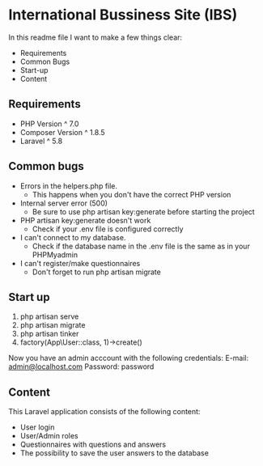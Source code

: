# International Bussiness Site (IBS)
In this readme file I want to make a few things clear:

* Requirements
* Common Bugs
* Start-up
* Content

## Requirements
* PHP Version ^ 7.0
* Composer Version ^ 1.8.5
* Laravel ^ 5.8

## Common bugs
* Errors in the helpers.php file.
    * This happens when you don't have the correct PHP version
* Internal server error (500)
    * Be sure to use php artisan key:generate before starting the project
* PHP artisan key:generate doesn't work
    * Check if your .env file is configured correctly
* I can't connect to my database.
    * Check if the database name in the .env file is the same as in your PHPMyadmin
* I can't register/make questionnaires
    * Don't forget to run php artisan migrate

## Start up
1. php artisan serve
2. php artisan migrate
3. php artisan tinker
4. factory(App\User::class, 1)->create()

Now you have an admin acccount with the following credentials:
E-mail: admin@localhost.com
Password: password

## Content
This Laravel application consists of the following content:
* User login
* User/Admin roles
* Questionnaires with questions and answers
* The possibility to save the user answers to the database
